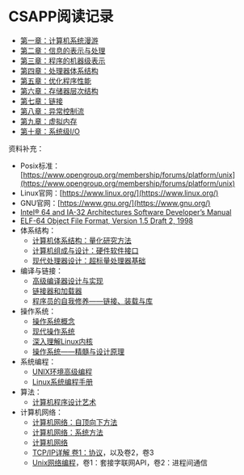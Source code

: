 # CSAPP阅读记录

- [第一章：计算机系统漫游](./01Overview)
- [第二章：信息的表示与处理](./02Information)
- [第三章：程序的机器级表示](./03X86MachineCode)
- [第四章：处理器体系结构](./04CPUArchitecture)
- [第五章：优化程序性能](./05Optimization)
- [第六章：存储器层次结构](./06Memory)
- [第七章：链接](./07Linking)
- [第八章：异常控制流](./08ExceptionalControlFlow)
- [第九章：虚拟内存](./09VirtualMemory)
- [第十章：系统级I/O](./10SystemIO)

资料补充：
- Posix标准：[https://www.opengroup.org/membership/forums/platform/unix](https://www.opengroup.org/membership/forums/platform/unix)
- Linux官网：[https://www.linux.org/](https://www.linux.org/)
- GNU官网：[https://www.gnu.org/](https://www.gnu.org/)
- [Intel® 64 and IA-32 Architectures Software Developer’s Manual](https://www.intel.com/content/www/us/en/developer/articles/technical/intel-sdm.html)
- [ELF-64 Object File Format, Version 1.5 Draft 2, 1998](https://uclibc.org/docs/elf-64-gen.pdf)
- 体系结构：
    - [计算机体系结构：量化研究方法](https://book.douban.com/subject/36108789/)
    - [计算机组成与设计：硬件软件接口](https://book.douban.com/subject/26604008/)
    - [现代处理器设计：超标量处理器基础](https://book.douban.com/subject/1161528/)
- 编译与链接：
    - [高级编译器设计与实现](高级编译器设计与实现)
    - [链接器和加载器](https://book.douban.com/subject/4083265/)
    - [程序员的自我修养——链接、装载与库](https://book.douban.com/subject/3652388/)
- 操作系统：
    - [操作系统概念](https://book.douban.com/subject/30297919/)
    - [现代操作系统](https://book.douban.com/subject/27096665/)
    - [深入理解Linux内核](https://book.douban.com/subject/1230516/)
    - [操作系统——精髓与设计原理](https://book.douban.com/subject/26993995/)
- 系统编程：
    - [UNIX环境高级编程](https://book.douban.com/subject/25900403/)
    - [Linux系统编程手册](https://book.douban.com/subject/25809330/)
- 算法：
    - [计算机程序设计艺术](https://book.douban.com/subject/26681685/)
- 计算机网络：
    - [计算机网络：自顶向下方法](https://book.douban.com/subject/30280001/)
    - [计算机网络：系统方法](https://book.douban.com/subject/26417896/)
    - [计算机网络](https://book.douban.com/subject/36022287/)
    - [TCP/IP详解 卷1：协议](https://book.douban.com/subject/26825411/)，以及卷2，卷3
    - [Unix网络编程](https://book.douban.com/subject/4859464/)，卷1：套接字联网API，卷2：进程间通信
